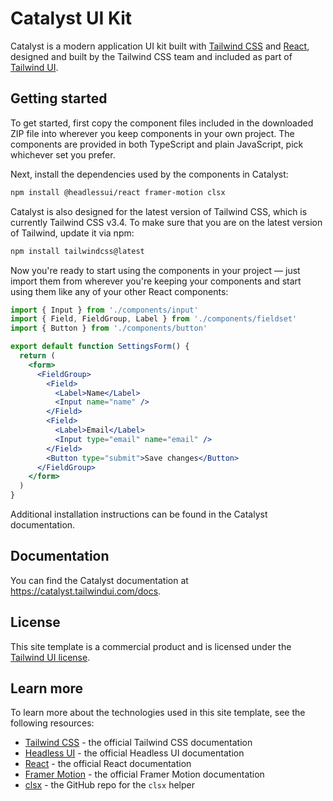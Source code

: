 # Catalyst UI Kit

Catalyst is a modern application UI kit built with [Tailwind CSS](https://tailwindcss.com) and [React](https://react.dev/), designed and built by the Tailwind CSS team and included as part of [Tailwind UI](https://tailwindui.com).

## Getting started

To get started, first copy the component files included in the downloaded ZIP file into wherever you keep components in your own project. The components are provided in both TypeScript and plain JavaScript, pick whichever set you prefer.

Next, install the dependencies used by the components in Catalyst:

```sh
npm install @headlessui/react framer-motion clsx
```

Catalyst is also designed for the latest version of Tailwind CSS, which is currently Tailwind CSS v3.4. To make sure that you are on the latest version of Tailwind, update it via npm:

```sh
npm install tailwindcss@latest
```

Now you're ready to start using the components in your project — just import them from wherever you're keeping your components and start using them like any of your other React components:

```jsx
import { Input } from './components/input'
import { Field, FieldGroup, Label } from './components/fieldset'
import { Button } from './components/button'

export default function SettingsForm() {
  return (
    <form>
      <FieldGroup>
        <Field>
          <Label>Name</Label>
          <Input name="name" />
        </Field>
        <Field>
          <Label>Email</Label>
          <Input type="email" name="email" />
        </Field>
        <Button type="submit">Save changes</Button>
      </FieldGroup>
    </form>
  )
}
```

Additional installation instructions can be found in the Catalyst documentation.

## Documentation

You can find the Catalyst documentation at <https://catalyst.tailwindui.com/docs>.

## License

This site template is a commercial product and is licensed under the [Tailwind UI license](https://tailwindui.com/license).

## Learn more

To learn more about the technologies used in this site template, see the following resources:

- [Tailwind CSS](https://tailwindcss.com/docs) - the official Tailwind CSS documentation
- [Headless UI](https://headlessui.dev) - the official Headless UI documentation
- [React](https://react.dev) - the official React documentation
- [Framer Motion](https://www.framer.com/docs/) - the official Framer Motion documentation
- [clsx](https://github.com/lukeed/clsx) - the GitHub repo for the `clsx` helper
